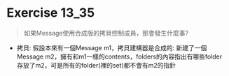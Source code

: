 # Exercise 13_35
> 如果Message使用合成版的拷貝控制成員，那會發生什麼事?
- 拷貝: 假設本來有一個Message m1，拷貝建構器是合成的: 新建了一個Message m2，擁有和m1一樣的contents，folders的內容指出有哪些folder存放了m2，可是所有的folder(裡的set)都不會有m2的指針